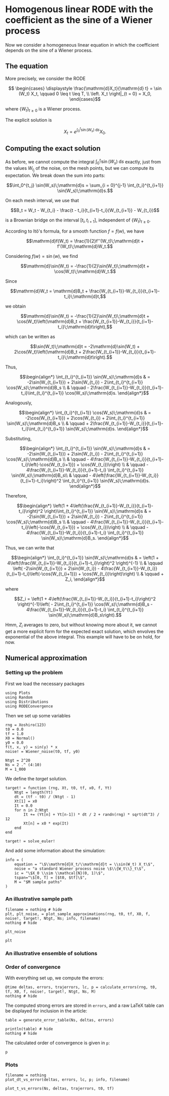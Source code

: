 # Homogenous linear RODE with the coefficient as the sine of a Wiener process

Now we consider a homogeneous linear equation in which the coefficient depends on the sine of a Wiener process.

## The equation

More precisely, we consider the RODE
```math
  \begin{cases}
    \displaystyle \frac{\mathrm{d}X_t}{\mathrm{d} t} = \sin (W_t) X_t, \qquad 0 \leq t \leq T, \\
    \left. X_t \right|_{t = 0} = X_0,
  \end{cases}
```
where $\{W_t\}_{t\geq 0}$ is a Wiener process.

The explicit solution is
```math
X_t = e^{\int_0^t \sin(W_s) \;\mathrm{d}s} X_0.
```

## Computing the exact solution

As before, we cannot compute the integral $\int_0^{t_j} \sin(W_s)\;\mathrm{d}s$ exactly, just from the values $W_{t_j}$ of the noise, on the mesh points, but we can compute its expectation. We break down the sum into parts:
```math
\int_0^{t_j} \sin(W_s)\;\mathrm{d}s = \sum_{i = 0}^{j-1} \int_{t_i}^{t_{i+1}} \sin(W_s)\;\mathrm{d}s.
```

On each mesh interval, we use that
```math
B_t = W_t - W_{t_i} - \frac{t - t_i}{t_{i+1}-t_i}(W_{t_{i+1}} - W_{t_i})
```
is a Brownian bridge on the interval $[t_i, t_{i+1}]$, independent of $\{W_t\}_{t\geq 0}$.

According to Itô's formula, for a smooth function $f=f(w)$, we have
```math
\mathrm{d}f(W_t) = \frac{1}{2}f''(W_t)\;\mathrm{d}t + f'(W_t)\;\mathrm{d}W_t.
```
Considering $f(w) = \sin(w)$, we find
```math
\mathrm{d}\sin(W_t) = -\frac{1}{2}\sin(W_t)\;\mathrm{d}t + \cos(W_t)\;\mathrm{d}W_t.
```

Since
```math
\mathrm{d}W_t = \mathrm{d}B_t + \frac{W_{t_{i+1}}-W_{t_i}}{t_{i+1}-t_i}\;\mathrm{d}t,
```
we obtain
```math
\mathrm{d}\sin(W_t) = -\frac{1}{2}\sin(W_t)\;\mathrm{d}t + \cos(W_t)\left(\mathrm{d}B_t + \frac{W_{t_{i+1}}-W_{t_i}}{t_{i+1}-t_i}\;\mathrm{d}t\right),
```
which can be written as
```math
\sin(W_t)\;\mathrm{d}t = -2\mathrm{d}\sin(W_t) + 2\cos(W_t)\left(\mathrm{d}B_t + 2\frac{W_{t_{i+1}}-W_{t_i}}{t_{i+1}-t_i}\;\mathrm{d}t\right).
```

Thus,
```math
\begin{align*}
\int_{t_i}^{t_{i+1}} \sin(W_s)\;\mathrm{d}s & = -2\sin(W_{t_{i+1}}) + 2\sin(W_{t_i}) - 2\int_{t_i}^{t_{i+1}} \cos(W_s)\;\mathrm{d}B_s \\
& \qquad - 2\frac{W_{t_{i+1}}-W_{t_i}}{t_{i+1}-t_i}\int_{t_i}^{t_{i+1}} \cos(W_s)\;\mathrm{d}s.
\end{align*}
```

Analogously,
```math
\begin{align*}
\int_{t_i}^{t_{i+1}} \cos(W_s)\;\mathrm{d}s & = -2\cos(W_{t_{i+1}}) + 2\cos(W_{t_i}) + 2\int_{t_i}^{t_{i+1}} \sin(W_s)\;\mathrm{d}B_s \\
& \qquad + 2\frac{W_{t_{i+1}}-W_{t_i}}{t_{i+1}-t_i}\int_{t_i}^{t_{i+1}} \sin(W_s)\;\mathrm{d}s.
\end{align*}
```

Substituting,
```math
\begin{align*}
\int_{t_i}^{t_{i+1}} \sin(W_s)\;\mathrm{d}s & = -2\sin(W_{t_{i+1}}) + 2\sin(W_{t_i}) - 2\int_{t_i}^{t_{i+1}} \cos(W_s)\;\mathrm{d}B_s \\
& \qquad - 4\frac{W_{t_{i+1}}-W_{t_i}}{t_{i+1}-t_i}\left(-\cos(W_{t_{i+1}}) + \cos(W_{t_i})\right) \\
& \qquad - 4\frac{W_{t_{i+1}}-W_{t_i}}{t_{i+1}-t_i} \int_{t_i}^{t_{i+1}} \sin(W_s)\;\mathrm{d}B_s\\
& \qquad - 4\left(\frac{W_{t_{i+1}}-W_{t_i}}{t_{i+1}-t_i}\right)^2 \int_{t_i}^{t_{i+1}} \sin(W_s)\;\mathrm{d}s.
\end{align*}
```

Therefore,
```math
\begin{align*}
\left(1 + 4\left(\frac{W_{t_{i+1}}-W_{t_i}}{t_{i+1}-t_i}\right)^2 \right)\int_{t_i}^{t_{i+1}} \sin(W_s)\;\mathrm{d}s & = -2\sin(W_{t_{i+1}}) + 2\sin(W_{t_i}) - 2\int_{t_i}^{t_{i+1}} \cos(W_s)\;\mathrm{d}B_s \\
& \qquad - 4\frac{W_{t_{i+1}}-W_{t_i}}{t_{i+1}-t_i}\left(-\cos(W_{t_{i+1}}) + \cos(W_{t_i})\right) \\
& \qquad - 4\frac{W_{t_{i+1}}-W_{t_i}}{t_{i+1}-t_i} \int_{t_i}^{t_{i+1}} \sin(W_s)\;\mathrm{d}B_s.
\end{align*}
```

Thus, we can write that
```math
\begin{align*}
\int_{t_i}^{t_{i+1}} \sin(W_s)\;\mathrm{d}s & = \left(1 + 4\left(\frac{W_{t_{i+1}}-W_{t_i}}{t_{i+1}-t_i}\right)^2 \right)^{-1} \\
& \qquad \left( -2\sin(W_{t_{i+1}}) + 2\sin(W_{t_i}) - 4\frac{W_{t_{i+1}}-W_{t_i}}{t_{i+1}-t_i}\left(-\cos(W_{t_{i+1}}) + \cos(W_{t_i})\right)\right) \\
& \qquad + Z_i,
\end{align*}
```
where
```math
Z_i = \left(1 + 4\left(\frac{W_{t_{i+1}}-W_{t_i}}{t_{i+1}-t_i}\right)^2 \right)^{-1}\left( - 2\int_{t_i}^{t_{i+1}} \cos(W_s)\;\mathrm{d}B_s - 4\frac{W_{t_{i+1}}-W_{t_i}}{t_{i+1}-t_i} \int_{t_i}^{t_{i+1}} \sin(W_s)\;\mathrm{d}B_s\right).
```

Hmm, $Z_i$ averages to zero, but without knowing more about it, we cannot get a more explicit form for the expected exact solution, which envolves the exponential of the above integral. This example will have to be on hold, for now.

## Numerical approximation

### Setting up the problem

First we load the necessary packages

```@example sinwienerhomogeneous
using Plots
using Random
using Distributions
using RODEConvergence
```

Then we set up some variables

```@example sinwienerhomogeneous
rng = Xoshiro(123)
t0 = 0.0
tf = 1.0
X0 = Normal()
y0 = 0.0
f(t, x, y) = sin(y) * x
noise! = Wiener_noise(t0, tf, y0)

Ntgt = 2^20
Ns = 2 .^ (4:10)
M = 1_000
```

We define the *target* solution.

```@example sinwienerhomogeneous
target! = function (rng, Xt, t0, tf, x0, f, Yt)
    Ntgt = length(Yt)
    dt = (tf - t0) / (Ntgt - 1)
    Xt[1] = x0
    It = 0.0
    for n in 2:Ntgt
        It += (Yt[n] + Yt[n-1]) * dt / 2 + randn(rng) * sqrt(dt^3) / 12
        Xt[n] = x0 * exp(It)
    end
end

target! = solve_euler!
```

And add some information about the simulation:

```@example sinwienerhomogeneous
info = (
    equation = "\$\\mathrm{d}X_t/\\mathrm{d}t = \\sin(W_t) X_t\$",
    noise = "a standard Wiener process noise \$\\{W_t\\}_t\$",
    ic = "\$X_0 \\sim \\mathcal{N}(0, 1)\$",
    tspan="\$[0, T] = [$t0, $tf]\$",
    M = "$M sample paths"
)
```

### An illustrative sample path

```@example sinwienerhomogeneous
filename = nothing # hide
plt, plt_noise, = plot_sample_approximations(rng, t0, tf, X0, f, noise!, target!, Ntgt, Ns; info, filename)
nothing # hide
```

```@example sinwienerhomogeneous
plt_noise
```

```@example sinwienerhomogeneous
plt
```

### An illustrative ensemble of solutions

### Order of convergence

With everything set up, we compute the errors:

```@example sinwienerhomogeneous
@time deltas, errors, trajerrors, lc, p = calculate_errors(rng, t0, tf, X0, f, noise!, target!, Ntgt, Ns, M)
nothing # hide
```

The computed strong errors are stored in `errors`, and a raw LaTeX table can be displayed for inclusion in the article:

```@example sinwienerhomogeneous
table = generate_error_table(Ns, deltas, errors)

println(table) # hide
nothing # hide
```

The calculated order of convergence is given in `p`:

```@example sinwienerhomogeneous
p
```

### Plots

```@example sinwienerhomogeneous
filename = nothing
plot_dt_vs_error(deltas, errors, lc, p; info, filename)
```

```@example sinwienerhomogeneous
plot_t_vs_errors(Ns, deltas, trajerrors, t0, tf)
```

